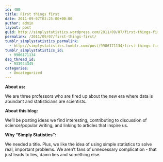 ```yaml
---
id: 480
title: First things first
date: 2011-09-07T03:25:00+00:00
author: admin
layout: post
guid: http://simplystatistics.wordpress.com/2011/09/07/first-things-first
permalink: /2011/09/07/first-things-first/
tumblr_simplystatistics_permalink:
  - http://simplystatistics.tumblr.com/post/9906171134/first-things-first
tumblr_simplystatistics_id:
  - 9906171134
dsq_thread_id:
  - 933944345
categories:
  - Uncategorized
---
```

**About us:**

We are three professors who are fired up about the new era where data is abundant and statisticians are scientists. 

**About this blog:**

We&#8217;ll be posting ideas we find interesting, contributing to discussion of science/popular writing, and linking to articles that inspire us. 

**Why &#8220;Simply Statistics&#8221;:**

We needed a title. Plus, we like the idea of using simple statistics to solve real, important problems. We aren&#8217;t fans of unnecessary complication - that just leads to lies, damn lies and something else. 